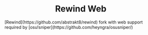 <h1 align="center">Rewind Web</h1>
[Rewind](https://github.com/abstrakt8/rewind) fork with web support required by [osu!sniper](https://github.com/heyngra/osusniper/) 
